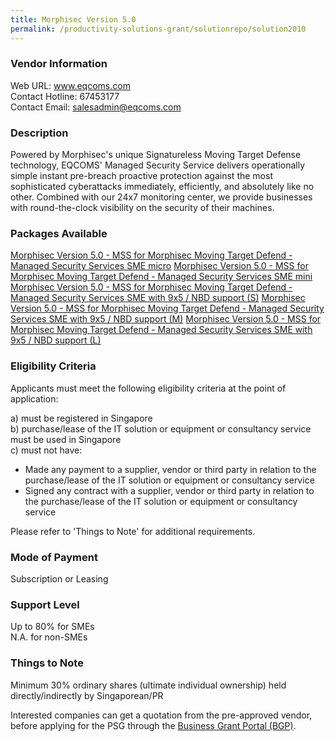 ```yaml
---
title: Morphisec Version 5.0
permalink: /productivity-solutions-grant/solutionrepo/solution2010
---
```


### Vendor Information
Web URL: www.eqcoms.com <br>Contact Hotline: 67453177 <br>Contact Email: salesadmin@eqcoms.com <br>

### Description

Powered by Morphisec's unique Signatureless Moving Target Defense technology, EQCOMS' Managed Security Service delivers operationally simple instant pre-breach proactive protection against the most sophisticated cyberattacks immediately, efficiently, and absolutely like no other. Combined with our 24x7 monitoring center, we provide businesses with round-the-clock visibility on the security of their machines.

### Packages Available

<a href='https://www.gobusiness.gov.sg/images/psg/EQCOMS_Technology_20200726_Desensitised_Annex_3_Part_1.pdf' target='_blank'>Morphisec Version 5.0 - MSS for Morphisec Moving Target Defend - Managed Security Services SME micro</a>
<a href='https://www.gobusiness.gov.sg/images/psg/EQCOMS_Technology_20200726_Desensitised_Annex_3_Part_2.pdf' target='_blank'>Morphisec Version 5.0 - MSS for Morphisec Moving Target Defend - Managed Security Services SME mini</a>
<a href='https://www.gobusiness.gov.sg/images/psg/EQCOMS_Technology_20200726_Desensitised_Annex_3_Part_3.pdf' target='_blank'>Morphisec Version 5.0 - MSS for Morphisec Moving Target Defend - Managed Security Services SME with 9x5 / NBD support (S)</a>
<a href='https://www.gobusiness.gov.sg/images/psg/EQCOMS_Technology_20200726_Desensitised_Annex_3_Part_4.pdf' target='_blank'>Morphisec Version 5.0 - MSS for Morphisec Moving Target Defend - Managed Security Services SME with 9x5 / NBD support (M)</a>
<a href='https://www.gobusiness.gov.sg/images/psg/EQCOMS_Technology_20200726_Desensitised_Annex_3_Part_5.pdf' target='_blank'>Morphisec Version 5.0 - MSS for Morphisec Moving Target Defend - Managed Security Services SME with 9x5 / NBD support (L)</a>

### Eligibility Criteria

Applicants must meet the following eligibility criteria at the point of application:

a) must be registered in Singapore <br>
b) purchase/lease of the IT solution or equipment or consultancy service must be used in Singapore <br>
c) must not have:
- Made any payment to a supplier, vendor or third party in relation to the purchase/lease of the IT solution or equipment or consultancy service
- Signed any contract with a supplier, vendor or third party in relation to the purchase/lease of the IT solution or equipment or consultancy service

Please refer to 'Things to Note' for additional requirements.

### Mode of Payment
Subscription or Leasing

### Support Level
Up to 80% for SMEs <br>
N.A. for non-SMEs

### Things to Note
Minimum 30% ordinary shares (ultimate individual ownership) held directly/indirectly by Singaporean/PR

Interested companies can get a quotation from the pre-approved vendor, before applying for the PSG through the <a target='_blank' href='https://www.businessgrants.gov.sg/'>Business Grant Portal (BGP)</a>.
